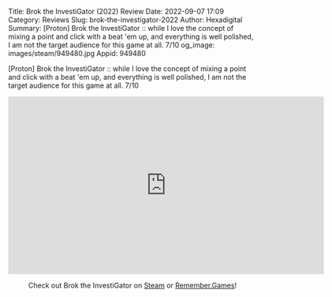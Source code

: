 Title: Brok the InvestiGator (2022) Review
Date: 2022-09-07 17:09
Category: Reviews
Slug: brok-the-investigator-2022
Author: Hexadigital
Summary: [Proton] Brok the InvestiGator :: while I love the concept of mixing a point and click with a beat 'em up, and everything is well polished, I am not the target audience for this game at all. 7/10
og_image: images/steam/949480.jpg
Appid: 949480

[Proton] Brok the InvestiGator :: while I love the concept of mixing a point and click with a beat 'em up, and everything is well polished, I am not the target audience for this game at all. 7/10

<center><iframe src="https://www.youtube.com/embed/WOFd4ggY8qs?feature=oembed" allow="accelerometer; autoplay; encrypted-media; gyroscope; picture-in-picture" width="640" height="360" frameborder="0"></iframe>

Check out Brok the InvestiGator on [Steam](https://store.steampowered.com/app/949480/?curator_clanid=34633900) or [Remember.Games](https://remember.games/game/6421/brok-the-investigator/)!</center>
